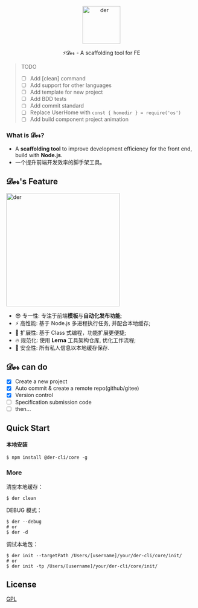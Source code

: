 <p align="center">
	<img width='100px' src='https://cdn.jsdelivr.net/gh/yesmore/img/img/logo-der.png' alt='der'/>
</p>

<p align="center">⚡𝓓𝓮𝓻 - A scaffolding tool for FE</p>

> TODO
>
> - [ ] Add [clean] command
> - [ ] Add support for other languages
> - [ ] Add template for new project
> - [ ] Add BDD tests
> - [ ] Add commit standard
> - [ ] Replace UserHome with `const { homedir } = require('os')`
> - [ ] Add build component project animation

### What is 𝓓𝓮𝓻?

- A **scaffolding tool** to improve development efficiency for the front end, build with **Node.js**.
- 一个提升前端开发效率的脚手架工具。

## 𝓓𝓮𝓻's Feature

<img width='300px' src='https://cdn.jsdelivr.net/gh/yesmore/img/img/der.png' alt='der'/>

- 😎 专一性: 专注于前端**模板**与**自动化发布功能**;
- ⚡ 高性能: 基于 Node.js 多进程执行任务, 并配合本地缓存;
- 🔨 扩展性: 基于 Class 式编程，功能扩展更便捷;
- 🔥 规范化: 使用 **Lerna** 工具架构仓库, 优化工作流程;
- 🔰 安全性: 所有私人信息以本地缓存保存.

## 𝓓𝓮𝓻 can do

- [x] Create a new project
- [x] Auto commit & create a remote repo(github/gitee)
- [x] Version control
- [ ] Specification submission code
- [ ] then...

## Quick Start

#### 本地安装

```shell
$ npm install @der-cli/core -g
```

### More

清空本地缓存：

```shell
$ der clean
```

DEBUG 模式：

```shell
$ der --debug
# or
$ der -d
```

调试本地包：

```shell
$ der init --targetPath /Users/[username]/your/der-cli/core/init/
# or
$ der init -tp /Users/[username]/your/der-cli/core/init/
```

## License

[GPL](LICENSE)
